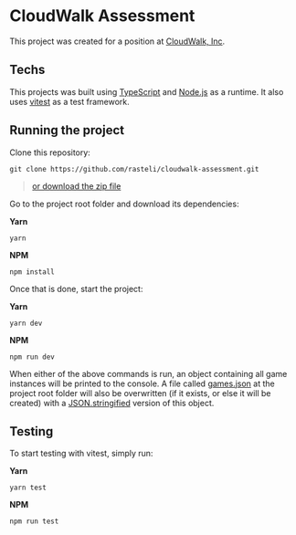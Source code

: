 # CloudWalk Assessment

This project was created for a position at [CloudWalk, Inc](https://www.cloudwalk.io/).

## Techs

This projects was built using [TypeScript](https://www.typescriptlang.org/) and [Node.js](https://nodejs.org/en/) as a runtime. It also uses [vitest](https://vitest.dev/) as a test framework.

## Running the project

Clone this repository:

```
git clone https://github.com/rasteli/cloudwalk-assessment.git
```

> [or download the zip file](https://github.com/rasteli/cloudwalk-assessment/archive/refs/heads/master.zip)

Go to the project root folder and download its dependencies:

**Yarn**

```
yarn
```

**NPM**

```
npm install
```

Once that is done, start the project:

**Yarn**

```
yarn dev
```

**NPM**

```
npm run dev
```

When either of the above commands is run, an object containing all game instances will be printed to the console.
A file called [games.json](https://github.com/rasteli/cloudwalk-assessment/blob/master/games.json) at the project root folder will also be overwritten (if it exists, or else it will be created) with a [JSON.stringified](https://developer.mozilla.org/en-US/docs/Web/JavaScript/Reference/Global_Objects/JSON/stringify) version of this object.

## Testing

To start testing with vitest, simply run:

**Yarn**

```
yarn test
```

**NPM**

```
npm run test
```
